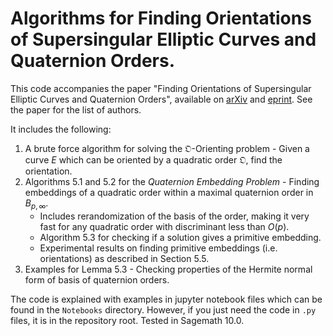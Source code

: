 # Algorithms for Finding Orientations of Supersingular Elliptic Curves and Quaternion Orders.

This code accompanies the paper "Finding Orientations of Supersingular Elliptic Curves and Quaternion Orders", available on [arXiv](https://arxiv.org/abs/2308.11539) and [eprint](https://eprint.iacr.org/2023/1268). See the paper for the list of authors.  

It includes the following:

1. A brute force algorithm for solving the $\mathfrak{O}$-Orienting problem - Given a curve $E$ which can be oriented by a quadratic order $\mathfrak{O}$, find the orientation.  
2. Algorithms 5.1 and 5.2 for the *Quaternion Embedding Problem* - Finding embeddings of a quadratic order within a maximal quaternion order in $B_{p,\infty}$. 
    + Includes rerandomization of the basis of the order, making it very fast for any quadratic order with discriminant less than $O(p)$.
    + Algorithm 5.3 for checking if a solution gives a primitive embedding.
    + Experimental results on finding primitive embeddings (i.e. orientations) as described in Section 5.5.
3. Examples for Lemma 5.3 - Checking properties of the Hermite normal form of basis of quaternion orders.

The code is explained with examples in jupyter notebook files which can be found in the `Notebooks` directory. However, if you just need the code in `.py` files, it is in the repository root. Tested in Sagemath 10.0.